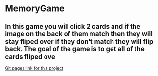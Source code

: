 # MemoryGame

 <h2>In this game you will click 2 cards and if the image on the back of them match then they will stay fliped over if they don't match they will flip back. The goal of the game is to get all of the cards fliped ove</h2>
 <a href="https://dmand723.github.io/MemoryGame">Git pages link for this project</a>

